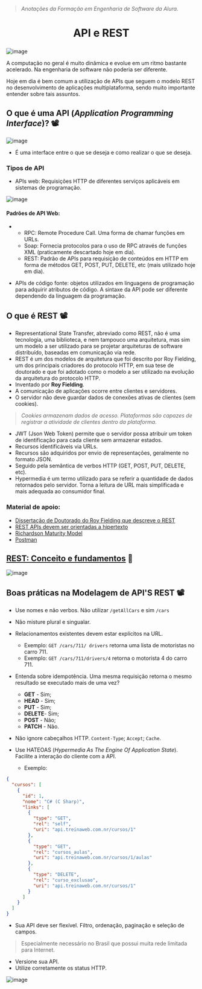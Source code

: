 > *Anotações da Formação em Engenharia de Software da Alura.*

<h1 align="center">
  API e REST

###

![image](https://github.com/AndreCoutinhom/api_rest_study/assets/91290799/777dae18-df07-488c-bd13-a619791eafc8)

</h1>

A computação no geral é muito dinâmica e evolue em um ritmo bastante acelerado. Na engenharia de software não poderia ser diferente.  

Hoje em dia é bem comum a utilização de APIs que seguem o modelo REST no desenvolvimento de aplicações multiplataforma, sendo muito importante entender sobre tais assuntos.

## O que é uma API (*Application Programming Interface*)? 📽️

![image](https://github.com/AndreCoutinhom/api_rest_study/assets/91290799/4f3e743f-4ffe-47cc-83ee-833989531c2d)


* É uma interface entre o que se deseja e como realizar o que se deseja.

### Tipos de API
* APIs web: Requisições HTTP de diferentes serviços aplicáveis em sistemas de programação.
   
![image](https://github.com/AndreCoutinhom/api_rest_study/assets/91290799/decc66f8-ce7f-40e9-8ce0-48023dccd504)

  #### Padrões de API Web:
  *
    * RPC: Remote Procedure Call. Uma forma de chamar funções em URLs.
    * Soap: Fornecia protocolos para o uso de RPC através de funções XML (praticamente descartado hoje em dia).
    * REST: Padrão de APIs para requisição de conteúdos em HTTP em forma de métodos GET, POST, PUT, DELETE, etc (mais utilizado hoje em dia).

* APIs de código fonte: objetos utilizados em linguagens de programação para adquirir atributos de código. A sintaxe da API pode ser diferente dependendo da linguagem da programação.

## O que é REST 📽️

* Representational State Transfer, abreviado como REST, não é uma tecnologia, uma biblioteca, e nem tampouco uma arquitetura, mas sim um modelo a ser utilizado para se projetar arquiteturas de software distribuído, baseadas em comunicação via rede.
* REST é um dos modelos de arquitetura que foi descrito por Roy Fielding, um dos principais criadores do protocolo HTTP, em sua tese de doutorado e que foi adotado como o modelo a ser utilizado na evolução da arquitetura do protocolo HTTP.
* Inventado por **Roy Fielding**.
* A comunicação de aplicações ocorre entre clientes e servidores.
* O servidor não deve guardar dados de conexões ativas de clientes (sem cookies).
> *Cookies armazenam dados de acesso. Plataformas são capazes de registrar a atividade de clientes dentro da plataforma*.
* JWT (Json Web Token) permite que o servidor possa atribuir um token de identificação para cada cliente sem armazenar estados.
* Recursos identificáveis via URLs.
* Recursos são adquiridos por envio de representações, geralmente no formato JSON.
* Seguido pela semântica de verbos HTTP (GET, POST, PUT, DELETE, etc).
* Hypermedia é um termo utilizado para se referir a quantidade de dados retornados pelo servidor. Torna a leitura de URL mais simplificada e mais adequada ao consumidor final.

### Material de apoio:
* [Dissertação de Doutorado do Roy Fielding que descreve o REST](/architectural_styles_and_the_design_of_network_based_software_architectures.pdf)
* [REST APIs devem ser orientadas a hipertexto](https://roy.gbiv.com/untangled/2008/rest-apis-must-be-hypertext-driven)
* [Richardson Maturity Model](https://martinfowler.com/articles/richardsonMaturityModel.html)
* [Postman](https://www.postman.com)

## [REST: Conceito e fundamentos](https://www.alura.com.br/artigos/rest-conceito-e-fundamentos?_gl=1*1l5jqb3*_ga*ODM1Nzk2OTUyLjE2OTgzNDc1Mjk.*_ga_1EPWSW3PCS*MTcwMzAyMzMwOC4xMDIuMC4xNzAzMDIzMzA4LjAuMC4w*_fplc*NVUzUzlBYVhTREVxS3ZJR1V1VkNneEFoSFJqZmVDeVU3dXYlMkJ5WE9tb2lvcmNnV0F4akdScjJzeTFUcmVEZnhiSXpmaE5FM0N3T0cxZjUyZk0lMkJiYnBrSzBBYjhyMktFR1ZvNWNQQWZIcHl6OGVLMW91d2FEQUxFdHA5ZDB1QSUzRCUzRA..) 📕
![image](https://github.com/AndreCoutinhom/api_rest_study/assets/91290799/79d18930-7e05-4a5a-86af-64675f16f10c)

## Boas práticas na Modelagem de API'S REST 📽️

* Use nomes e não verbos. Não utilizar `/getAllCars` e sim `/cars` 
* Não misture plural e singualar.

* Relacionamentos existentes devem estar explícitos na URL.
  * Exemplo: `GET /cars/711/ drivers` retorna uma lista de motoristas no carro 711.
  * Exemplo: `GET /cars/711/drivers/4` retorna o motorista 4 do carro 711.
* Entenda sobre idempotência. Uma mesma requisição retorna o mesmo resultado se executado mais de uma vez?
  * **GET** - Sim;
  * **HEAD** - Sim;
  * **PUT** - Sim;
  * **DELETE**- Sim;
  * **POST** - Não;
  * **PATCH** - Não.
* Não ignore cabeçalhos HTTP. `Content-Type`; `Accept`; `Cache`.
* Use HATEOAS (*Hypermedia As The Engine Of Application State*). Facilite a interação do cliente com a API.
  * Exemplo:
``` json
{
  "cursos": [
    {
      "id": 1,
      "nome": "C# (C Sharp)",
      "links": [
        {
          "type": "GET",
          "rel": "self",
          "uri": "api.treinaweb.com.nr/cursos/1"
        },
        {
          "type": "GET",
          "rel": "cursos_aulas",
          "uri": "api.treinaweb.com.nr/cursos/1/aulas"
        },
        {
          "type": "DELETE",
          "rel": "curso_exclusao",
          "uri": "api.treinaweb.com.nr/cursos/1"
        }
      ]
    }
  ]
}
  ```
* Sua API deve ser flexível. Filtro, ordenação, paginação e seleção de campos.
> Especialmente necessário no Brasil que possui muita rede limitada para Internet.
* Versione sua API.
* Utilize corretamente os status HTTP.

![image](https://github.com/AndreCoutinhom/api_rest_study/assets/91290799/71aad845-df70-4708-8fab-b57109e9f6df)

